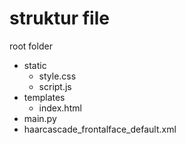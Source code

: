 # struktur file
root folder <br />
  - static <br />
    - style.css <br />
    - script.js <br />
  - templates <br />
    - index.html <br />
  - main.py <br />
  - haarcascade_frontalface_default.xml
